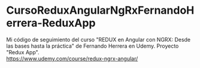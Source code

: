 # CursoReduxAngularNgRxFernandoHerrera-ReduxApp
Mi código de seguimiento del curso "REDUX en Angular con NGRX: Desde las bases hasta la práctica" de Fernando Herrera en Udemy. Proyecto "Redux App".  
https://www.udemy.com/course/redux-ngrx-angular/
